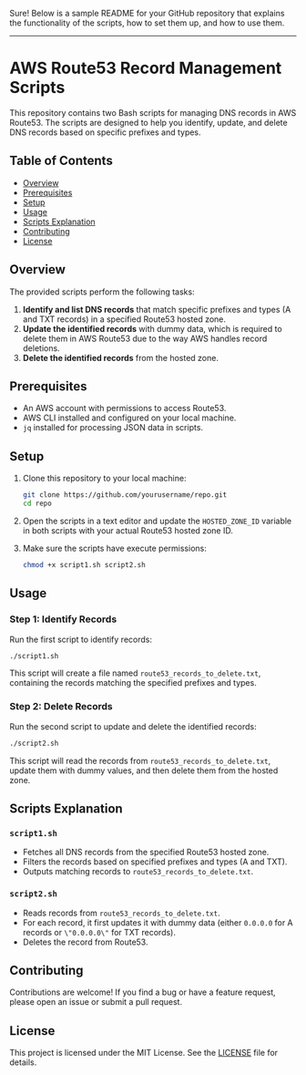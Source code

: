 Sure! Below is a sample README for your GitHub repository that explains the functionality of the scripts, how to set them up, and how to use them.

---

# AWS Route53 Record Management Scripts

This repository contains two Bash scripts for managing DNS records in AWS Route53. The scripts are designed to help you identify, update, and delete DNS records based on specific prefixes and types.

## Table of Contents

- [Overview](#overview)
- [Prerequisites](#prerequisites)
- [Setup](#setup)
- [Usage](#usage)
- [Scripts Explanation](#scripts-explanation)
- [Contributing](#contributing)
- [License](#license)

## Overview

The provided scripts perform the following tasks:

1. **Identify and list DNS records** that match specific prefixes and types (A and TXT records) in a specified Route53 hosted zone.
2. **Update the identified records** with dummy data, which is required to delete them in AWS Route53 due to the way AWS handles record deletions.
3. **Delete the identified records** from the hosted zone.

## Prerequisites

- An AWS account with permissions to access Route53.
- AWS CLI installed and configured on your local machine.
- `jq` installed for processing JSON data in scripts.

## Setup

1. Clone this repository to your local machine:

   ```bash
   git clone https://github.com/yourusername/repo.git
   cd repo
   ```

2. Open the scripts in a text editor and update the `HOSTED_ZONE_ID` variable in both scripts with your actual Route53 hosted zone ID.

3. Make sure the scripts have execute permissions:

   ```bash
   chmod +x script1.sh script2.sh
   ```

## Usage

### Step 1: Identify Records

Run the first script to identify records:

```bash
./script1.sh
```

This script will create a file named `route53_records_to_delete.txt`, containing the records matching the specified prefixes and types.

### Step 2: Delete Records

Run the second script to update and delete the identified records:

```bash
./script2.sh
```

This script will read the records from `route53_records_to_delete.txt`, update them with dummy values, and then delete them from the hosted zone.

## Scripts Explanation

### `script1.sh`

- Fetches all DNS records from the specified Route53 hosted zone.
- Filters the records based on specified prefixes and types (A and TXT).
- Outputs matching records to `route53_records_to_delete.txt`.

### `script2.sh`

- Reads records from `route53_records_to_delete.txt`.
- For each record, it first updates it with dummy data (either `0.0.0.0` for A records or `\"0.0.0.0\"` for TXT records).
- Deletes the record from Route53.

## Contributing

Contributions are welcome! If you find a bug or have a feature request, please open an issue or submit a pull request.

## License

This project is licensed under the MIT License. See the [LICENSE](LICENSE) file for details.
